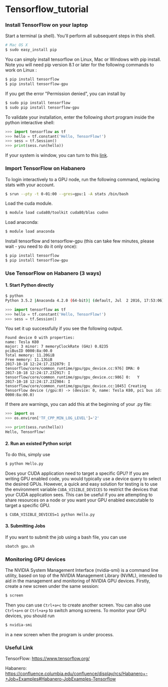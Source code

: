 # Tensorflow_tutorial

### Install TensorFlow on your laptop

Start a terminal (a shell). You'll perform all subsequent steps in this shell.
```bash
# Mac OS X
$ sudo easy_install pip
```
You can simply install tensorflow on Linux, Mac or Windows with pip install. Note you will need pip version 8.1 or later for the following commands to work on Linux :
```bash
$ pip install tensorflow
$ pip install tensorflow-gpu
```
If you get the error "Permission denied", you can install by 
```bash
$ sudo pip install tensorflow
$ sudo pip install tensorflow-gpu
```

To validate your installation, enter the following short program inside the python interactive shell:
```python
>>> import tensorflow as tf
>>> hello = tf.constant('Hello, TensorFlow!')
>>> sess = tf.Session()
>>> print(sess.run(hello))
```
If your system is window, you can turn to this [link](https://www.tensorflow.org/install/install_windows).

### Import TensorFlow on Habanero
To login interactively to a GPU node, run the following command, replacing stats with your account.
```bash
$ srun --pty -t 0-01:00 --gres=gpu:1 -A stats /bin/bash
```
Load the cuda module.
```bash
$ module load cuda80/toolkit cuda80/blas cudnn
```
Load anaconda:
```bash
$ module load anaconda
```
Install tensorflow and tensorflow-gpu (this can take few minutes, please wait - you need to do it only once):
```bash
$ pip install tensorflow
$ pip install tensorflow-gpu 
```

### Use TensorFlow on Habanero (3 ways)
#### 1. Start Python directly
```bash
$ python
Python 3.5.2 |Anaconda 4.2.0 (64-bit)| (default, Jul  2 2016, 17:53:06) 
```

```python
>>> import tensorflow as tf
>>> hello = tf.constant('Hello, TensorFlow!')
>>> sess = tf.Session()
```
You set it up successfully if you see the following output.
```
Found device 0 with properties: 
name: Tesla K80
major: 3 minor: 7 memoryClockRate (GHz) 0.8235
pciBusID 0000:8a:00.0
Total memory: 11.20GiB
Free memory: 11.13GiB
2017-10-18 12:24:17.232879: I tensorflow/core/common_runtime/gpu/gpu_device.cc:976] DMA: 0 
2017-10-18 12:24:17.232917: I tensorflow/core/common_runtime/gpu/gpu_device.cc:986] 0:   Y 
2017-10-18 12:24:17.232984: I tensorflow/core/common_runtime/gpu/gpu_device.cc:1045] Creating TensorFlow device (/gpu:0) -> (device: 0, name: Tesla K80, pci bus id: 0000:8a:00.0)
```

If there are warnings, you can add this at the beginning of your .py file:
```python
>>> import os
>>> os.environ['TF_CPP_MIN_LOG_LEVEL']='2'
```

``` python
>>> print(sess.run(hello))
Hello, TensorFlow!
```

#### 2. Run an existed Python script
To do this, simply use
```bash
$ python Hello.py
```
Does your CUDA application need to target a specific GPU? If you are writing GPU enabled code, you would typically use a device query to select the desired GPUs. However, a quick and easy solution for testing is to use the environment variable ```CUDA_VISIBLE_DEVICES``` to restrict the devices that your CUDA application sees. This can be useful if you are attempting to share resources on a node or you want your GPU enabled executable to target a specific GPU.
```bash
$ CUDA_VISIBLE_DEVICES=1 python Hello.py
```

#### 3. Submitting Jobs
If you want to submit the job using a bash file, you can use
```bash
sbatch gpu.sh
```

### Monitoring GPU devices
The NVIDIA System Management Interface (nvidia-smi) is a command line utility, based on top of the NVIDIA Management Library (NVML), intended to aid in the management and monitoring of NVIDIA GPU devices. Firstly, create a new screen under the same session:
```bash
$ screen
```
Then you can use ```Ctrl+a+c``` to create another screen. You can also use ```Ctrl+a+n``` or ```Ctrl+a+p``` to switch among screens. To monitor your GPU devices, you should run
```bash
$ nvidia-smi
```
in a new screen when the program is under process.

### Useful Link
TensorFlow: https://www.tensorflow.org/

Habanero: https://confluence.columbia.edu/confluence/display/rcs/Habanero+-+Job+Examples#Habanero-JobExamples-Tensorflow
